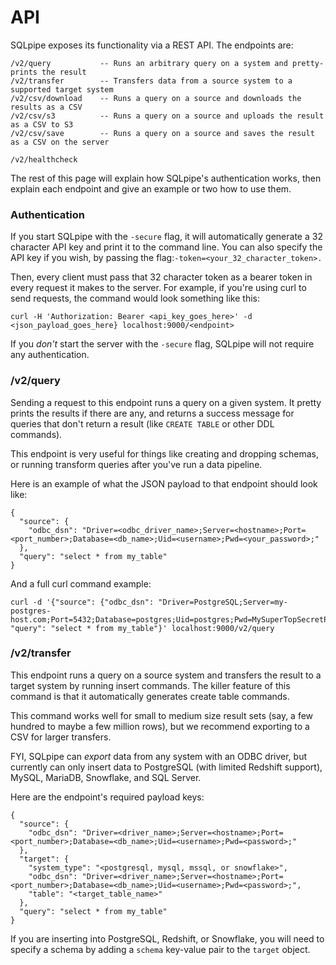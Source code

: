 # API

SQLpipe exposes its functionality via a REST API. The endpoints are:

```
/v2/query           -- Runs an arbitrary query on a system and pretty-prints the result
/v2/transfer        -- Transfers data from a source system to a supported target system
/v2/csv/download    -- Runs a query on a source and downloads the results as a CSV
/v2/csv/s3          -- Runs a query on a source and uploads the result as a CSV to S3
/v2/csv/save        -- Runs a query on a source and saves the result as a CSV on the server

/v2/healthcheck
```

The rest of this page will explain how SQLpipe's authentication works, then explain each endpoint and give an example or two how to use them.

### Authentication

If you start SQLpipe with the `-secure` flag, it will automatically generate a 32 character API key and print it to the command line. You can also specify the API key if you wish, by passing the flag:`-token=<your_32_character_token>.`

Then, every client must pass that 32 character token as a bearer token in every request it makes to the server. For example, if you're using curl to send requests, the command would look something like this:

```
curl -H 'Authorization: Bearer <api_key_goes_here>' -d <json_payload_goes_here} localhost:9000/<endpoint>
```

If you _don't_ start the server with the `-secure` flag, SQLpipe will not require any authentication.

### /v2/query

Sending a request to this endpoint runs a query on a given system. It pretty prints the results if there are any, and returns a success message for queries that don't return a result (like `CREATE TABLE` or other DDL commands).

This endpoint is very useful for things like creating and dropping schemas, or running transform queries after you've run a data pipeline.

Here is an example of what the JSON payload to that endpoint should look like:

```
{
  "source": {
    "odbc_dsn": "Driver=<odbc_driver_name>;Server=<hostname>;Port=<port_number>;Database=<db_name>;Uid=<username>;Pwd=<your_password>;"
  },
  "query": "select * from my_table"
}
```

And a full curl command example:

```
curl -d '{"source": {"odbc_dsn": "Driver=PostgreSQL;Server=my-postgres-host.com;Port=5432;Database=postgres;Uid=postgres;Pwd=MySuperTopSecretPWD654;"}, "query": "select * from my_table"}' localhost:9000/v2/query
```

### /v2/transfer

This endpoint runs a query on a source system and transfers the result to a target system by running insert commands. The killer feature of this command is that it automatically generates create table commands.

This command works well for small to medium size result sets (say, a few hundred to maybe a few million rows), but we recommend exporting to a CSV for larger transfers.

FYI, SQLpipe can _export_ data from any system with an ODBC driver, but currently can only insert data to PostgreSQL (with limited Redshift support), MySQL, MariaDB, Snowflake, and SQL Server.

Here are the endpoint's required payload keys:

```
{
  "source": {
    "odbc_dsn": "Driver=<driver_name>;Server=<hostname>;Port=<port_number>;Database=<db_name>;Uid=<username>;Pwd=<password>;"
  },
  "target": {
    "system_type": "<postgresql, mysql, mssql, or snowflake>",
    "odbc_dsn": "Driver=<driver_name>;Server=<hostname>;Port=<port_number>;Database=<db_name>;Uid=<username>;Pwd=<password>;",
    "table": "<target_table_name>"
  },
  "query": "select * from my_table"
}
```

If you are inserting into PostgreSQL, Redshift, or Snowflake, you will need to specify a schema by adding a `schema` key-value pair to the `target` object.

